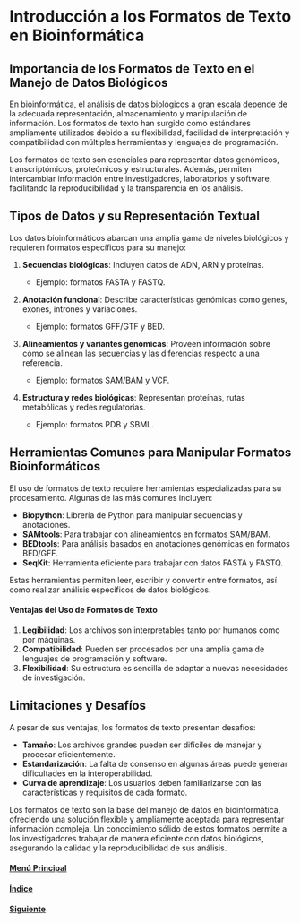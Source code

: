 # Introducción a los Formatos de Texto en Bioinformática

## **Importancia de los Formatos de Texto en el Manejo de Datos Biológicos**  
En bioinformática, el análisis de datos biológicos a gran escala depende de la adecuada representación, almacenamiento y manipulación de información. Los formatos de texto han surgido como estándares ampliamente utilizados debido a su flexibilidad, facilidad de interpretación y compatibilidad con múltiples herramientas y lenguajes de programación.  

Los formatos de texto son esenciales para representar datos genómicos, transcriptómicos, proteómicos y estructurales. Además, permiten intercambiar información entre investigadores, laboratorios y software, facilitando la reproducibilidad y la transparencia en los análisis.

## **Tipos de Datos y su Representación Textual**  
Los datos bioinformáticos abarcan una amplia gama de niveles biológicos y requieren formatos específicos para su manejo:  

1. **Secuencias biológicas**: Incluyen datos de ADN, ARN y proteínas.  
   - Ejemplo: formatos FASTA y FASTQ.  

2. **Anotación funcional**: Describe características genómicas como genes, exones, intrones y variaciones.  
   - Ejemplo: formatos GFF/GTF y BED.  

3. **Alineamientos y variantes genómicas**: Proveen información sobre cómo se alinean las secuencias y las diferencias respecto a una referencia.  
   - Ejemplo: formatos SAM/BAM y VCF.  

4. **Estructura y redes biológicas**: Representan proteínas, rutas metabólicas y redes regulatorias.  
   - Ejemplo: formatos PDB y SBML.  

## **Herramientas Comunes para Manipular Formatos Bioinformáticos**  
El uso de formatos de texto requiere herramientas especializadas para su procesamiento. Algunas de las más comunes incluyen:  

- **Biopython**: Librería de Python para manipular secuencias y anotaciones.  
- **SAMtools**: Para trabajar con alineamientos en formatos SAM/BAM.  
- **BEDtools**: Para análisis basados en anotaciones genómicas en formatos BED/GFF.  
- **SeqKit**: Herramienta eficiente para trabajar con datos FASTA y FASTQ.  

Estas herramientas permiten leer, escribir y convertir entre formatos, así como realizar análisis específicos de datos biológicos.  

#### **Ventajas del Uso de Formatos de Texto**  
1. **Legibilidad**: Los archivos son interpretables tanto por humanos como por máquinas.  
2. **Compatibilidad**: Pueden ser procesados por una amplia gama de lenguajes de programación y software.  
3. **Flexibilidad**: Su estructura es sencilla de adaptar a nuevas necesidades de investigación.  

## **Limitaciones y Desafíos**  
A pesar de sus ventajas, los formatos de texto presentan desafíos:  

- **Tamaño**: Los archivos grandes pueden ser difíciles de manejar y procesar eficientemente.  
- **Estandarización**: La falta de consenso en algunas áreas puede generar dificultades en la interoperabilidad.  
- **Curva de aprendizaje**: Los usuarios deben familiarizarse con las características y requisitos de cada formato.  

Los formatos de texto son la base del manejo de datos en bioinformática, ofreciendo una solución flexible y ampliamente aceptada para representar información compleja. Un conocimiento sólido de estos formatos permite a los investigadores trabajar de manera eficiente con datos biológicos, asegurando la calidad y la reproducibilidad de sus análisis.

#### [Menú Principal](../../index.md)
#### [Índice](./index.md)
#### [Siguiente](./02_formatosbio.md)